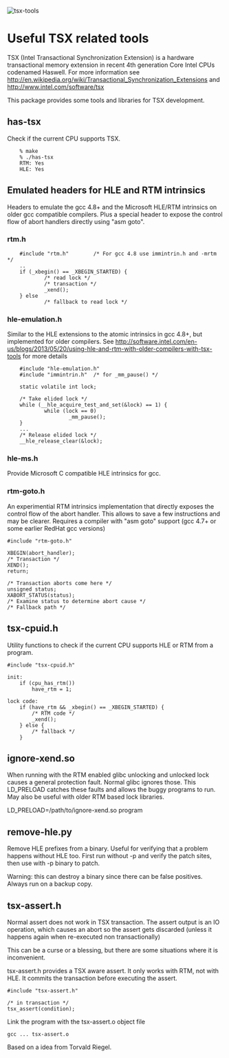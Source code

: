 ![tsx-tools](http://halobates.de/tsx-tools.png)

# Useful TSX related tools

TSX (Intel Transactional Synchronization Extension) is a hardware transactional memory extension in recent 4th generation Core Intel CPUs codenamed Haswell. For more information see http://en.wikipedia.org/wiki/Transactional_Synchronization_Extensions and http://www.intel.com/software/tsx

This package provides some tools and libraries for TSX development.

## has-tsx

Check if the current CPU supports TSX.

        % make
        % ./has-tsx
        RTM: Yes
        HLE: Yes

## Emulated headers for HLE and RTM intrinsics

Headers to emulate the gcc 4.8+ and the Microsoft HLE/RTM intrinsics on
older gcc compatible compilers. Plus a special header to expose the control
flow of abort handlers directly using "asm goto".

### rtm.h
        
        #include "rtm.h"        /* For gcc 4.8 use immintrin.h and -mrtm */
        ..
        if (_xbegin() == _XBEGIN_STARTED) {
                /* read lock */
                /* transaction */
                _xend();
        } else 
                /* fallback to read lock */

### hle-emulation.h

Similar to the HLE extensions to the atomic intrinsics in gcc 4.8+,
but implemented for older compilers. See
http://software.intel.com/en-us/blogs/2013/05/20/using-hle-and-rtm-with-older-compilers-with-tsx-tools
for more details

        #include "hle-emulation.h"
        #include "immintrin.h"  /* for _mm_pause() */

        static volatile int lock;

        /* Take elided lock */
        while (__hle_acquire_test_and_set(&lock) == 1) {
                while (lock == 0)
                        _mm_pause();
        }
        ...
        /* Release elided lock */
        __hle_release_clear(&lock);

### hle-ms.h

Provide Microsoft C compatible HLE intrinsics for gcc.

### rtm-goto.h

An experimential RTM intrinsics implementation that directly exposes the control
flow of the abort handler. This allows to save a few instructions and may be
clearer. Requires a compiler with "asm goto" support (gcc 4.7+ or some earlier
RedHat gcc versions)

	#include "rtm-goto.h"

	XBEGIN(abort_handler);
	/* Transaction */
	XEND();	
	return;

	/* Transaction aborts come here */
	unsigned status;
	XABORT_STATUS(status);
	/* Examine status to determine abort cause */
	/* Fallback path */

## tsx-cpuid.h

Utility functions to check if the current CPU supports HLE or RTM from a program.

	#include "tsx-cpuid.h"

	init:
		if (cpu_has_rtm())
			have_rtm = 1;

	lock code:
		if (have_rtm && _xbegin() == _XBEGIN_STARTED) {
			/* RTM code */
			_xend();
		} else { 
			/* fallback */
		}

## ignore-xend.so

When running with the RTM enabled glibc unlocking and unlocked lock causes 
a general protection fault. Normal glibc ignores those.
This LD_PRELOAD catches these faults and allows the buggy programs to run.
May also be useful with older RTM based lock libraries.

LD_PRELOAD=/path/to/ignore-xend.so program 

## remove-hle.py

Remove HLE prefixes from a binary. Useful for verifying that a problem
happens without HLE too. First run without -p and verify the patch sites,
then use with -p binary to patch.

Warning: this can destroy a binary since there can be false positives.
Always run on a backup copy.

## tsx-assert.h

Normal assert does not work in TSX transaction. The assert output
is an IO operation, which causes an abort so the assert gets
discarded (unless it happens again when re-executed non transactionally)

This can be a curse or a blessing, but there are some situations
where it is inconvenient.
 
tsx-assert.h provides a TSX aware assert. It only works with RTM, not with HLE.
It commits the transaction before executing the assert.

	#include "tsx-assert.h"

	/* in transaction */
	tsx_assert(condition);

Link the program with the tsx-assert.o object file

	gcc ... tsx-assert.o

Based on a idea from Torvald Riegel.
